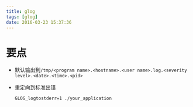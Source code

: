 ```yaml
---
title: glog
tags: [glog]
date: 2016-03-23 15:37:36
---
```


# 要点

-   默认输出到`/tmp/<program name>.<hostname>.<user name>.log.<severity level>.<date>.<time>.<pid>`

-   重定向到标准出错

        GLOG_logtostderr=1 ./your_application
